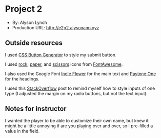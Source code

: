 
# Project 2
+ By: Alyson Lynch
+ Production URL: <http://e2p2.alysonann.xyz>

## Outside resources

I used [CSS Button Generator](https://www.bestcssbuttongenerator.com) to style my submit button.

I used [rock](https://fontawesome.com/icons/hand-rock?style=solid), [paper](https://fontawesome.com/icons/hand-paper?style=solid), and [scissors](https://fontawesome.com/icons/hand-scissors?style=solid) icons from [FontAwesome](https://fontawesome.com).

I also used the Google Font [Indie Flower](https://fonts.google.com/specimen/Indie+Flower?selection.family=Indie+Flower) for the main text and [Paytone One](https://fonts.google.com/specimen/Paytone+One?selection.family=Paytone+One&query=paytone&preview.text=Project%202&preview.text_type=custom) for the headings.

I used this [StackOverflow](https://stackoverflow.com/questions/18272497/styling-input-radio-with-css/18272642) post to remind myself how to style inputs of one type (I adjusted the margin on my radio buttons, but not the text input).

## Notes for instructor

I wanted the player to be able to customize their own name, but knew it might be a little annoying if are you playing over and over, so I pre-filled a value in the field.